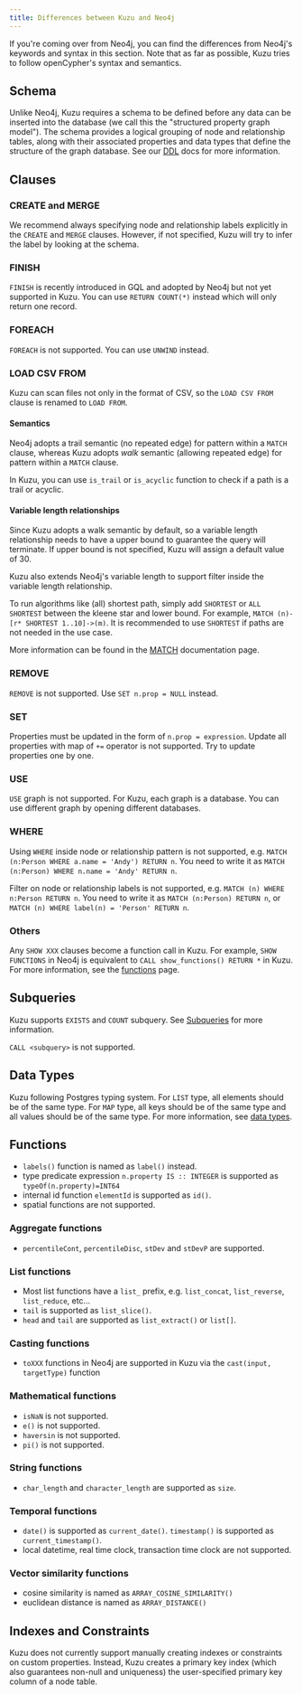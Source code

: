 ```yaml
---
title: Differences between Kuzu and Neo4j
---
```


If you're coming over from Neo4j, you can find the differences from Neo4j's keywords and syntax
in this section. Note that as far as possible, Kuzu tries to follow openCypher's syntax and semantics.

## Schema

Unlike Neo4j, Kuzu requires a schema to be defined before any data can be inserted into the database
(we call this the "structured property graph model"). The schema provides a logical grouping of node and
relationship tables, along with their associated properties and data types that define the structure of
the graph database. See our [DDL](/cypher/data-definition/create-table) docs for more information. 

## Clauses

### CREATE and MERGE

We recommend always specifying node and relationship labels explicitly in the `CREATE` and `MERGE` clauses.
However, if not specified, Kuzu will try to infer the label by looking at the schema.

### FINISH

`FINISH` is recently introduced in GQL and adopted by Neo4j but not yet supported in Kuzu. You can use `RETURN COUNT(*)` instead which will only return one record.

### FOREACH

`FOREACH` is not supported. You can use `UNWIND` instead.

### LOAD CSV FROM

Kuzu can scan files not only in the format of CSV, so the `LOAD CSV FROM` clause is renamed to `LOAD FROM`.

#### Semantics

Neo4j adopts a trail semantic (no repeated edge) for pattern within a `MATCH` clause, whereas Kuzu adopts _walk_ semantic
(allowing repeated edge) for pattern within a `MATCH` clause.

In Kuzu, you can use `is_trail` or `is_acyclic` function to check if a path is a trail or acyclic.

#### Variable length relationships

Since Kuzu adopts a walk semantic by default, so a variable length relationship needs to have a upper bound to guarantee the query will terminate. If upper bound is not specified, Kuzu will assign a default value of 30.

Kuzu also extends Neo4j's variable length to support filter inside the variable length relationship. 

To run algorithms like (all) shortest path, simply add `SHORTEST` or `ALL SHORTEST` between the kleene star and lower bound. For example,  `MATCH (n)-[r* SHORTEST 1..10]->(m)`. It is recommended to use `SHORTEST` if paths are not needed in the use case.

More information can be found in the [MATCH](/cypher/query-clauses/match) documentation page.

### REMOVE

`REMOVE` is not supported. Use `SET n.prop = NULL` instead.

### SET

Properties must be updated in the form of `n.prop = expression`. Update all properties with map of `+=` operator is not supported. Try to update properties one by one.

### USE

`USE` graph is not supported. For Kuzu, each graph is a database. You can use different graph by opening different databases.

### WHERE

Using `WHERE` inside node or relationship pattern is not supported, e.g. `MATCH (n:Person WHERE a.name = 'Andy') RETURN n`. You need to write it as `MATCH (n:Person) WHERE n.name = 'Andy' RETURN n`.

Filter on node or relationship labels is not supported, e.g. `MATCH (n) WHERE n:Person RETURN n`. You need to write it as `MATCH (n:Person) RETURN n`, or `MATCH (n) WHERE label(n) = 'Person' RETURN n`.

### Others

Any `SHOW XXX` clauses become a function call in Kuzu. For example, `SHOW FUNCTIONS` in Neo4j is equivalent to `CALL show_functions() RETURN *` in Kuzu. For more information, see the [functions](/cypher/query-clauses/call) page.

## Subqueries

Kuzu supports `EXISTS` and `COUNT` subquery. See [Subqueries](/cypher/subquery) for more information.

`CALL <subquery>` is not supported.

## Data Types

Kuzu following Postgres typing system. For `LIST` type, all elements should be of the same type. For `MAP` type, all keys should be of the same type and all values should be of the same type. For more information, see [data types](/cypher/data-types).

## Functions

- `labels()` function is named as `label()` instead.
- type predicate expression `n.property IS :: INTEGER` is supported as `typeOf(n.property)=INT64`
- internal id function `elementId` is supported as `id()`.
- spatial functions are not supported.

### Aggregate functions
- `percentileCont`, `percentileDisc`, `stDev` and `stDevP` are supported.

### List functions

- Most list functions have a `list_` prefix, e.g. `list_concat`, `list_reverse`, `list_reduce`, etc...
- `tail` is supported as `list_slice()`.
- `head` and `tail` are supported as `list_extract()` or `list[]`.

### Casting functions
- `toXXX` functions in Neo4j are supported in Kuzu via the `cast(input, targetType)` function

### Mathematical functions
- `isNaN` is not supported.
- `e()` is not supported.
- `haversin` is not supported.
- `pi()` is not supported.

### String functions
- `char_length` and `character_length` are supported as `size`.

### Temporal functions
- `date()` is supported as `current_date()`. `timestamp()` is supported as `current_timestamp()`.
- local datetime, real time clock, transaction time clock are not supported.

### Vector similarity functions
- cosine similarity is named as `ARRAY_COSINE_SIMILARITY()`
- euclidean distance is named as `ARRAY_DISTANCE()`

## Indexes and Constraints

Kuzu does not currently support manually creating indexes or constraints on custom properties.
Instead, Kuzu creates a primary key index (which also guarantees non-null and uniqueness) the
user-specified primary key column of a node table.

